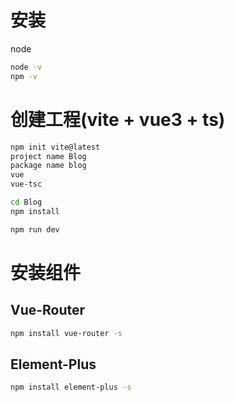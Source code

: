 # 安装

node

```bash
node -v
npm -v
```

# 创建工程(vite + vue3 + ts)

```bash
npm init vite@latest
project name Blog
package name blog
vue
vue-tsc

cd Blog
npm install

npm run dev
```

# 安装组件

## Vue-Router

```bash
npm install vue-router -s
```

## Element-Plus

```bash
npm install element-plus -s
```

